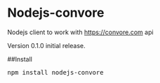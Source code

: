 # Nodejs-convore

Nodejs client to work with https://convore.com api

Version 0.1.0 initial release.

##Install

<pre>
npm install nodejs-convore
</pre>